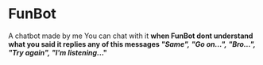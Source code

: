 # FunBot
A chatbot made by me
You can chat with it
**when FunBot dont understand what you said it replies any of this messages
*"Same",*
*"Go on...",*
*"Bro...",*
*"Try again",*
 *"I'm listening.*.."**
